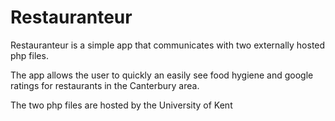 # Restauranteur

Restauranteur is a simple app that communicates with two externally hosted php files. 

The app allows the user to quickly an easily see food hygiene and google ratings for restaurants in the Canterbury area.

The two php files are hosted by the University of Kent
